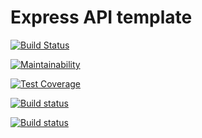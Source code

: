 # Express API template

[![Build Status](https://app.travis-ci.com/lawrencethomp/awful-express-backend.svg?branch=main)](https://app.travis-ci.com/lawrencethomp/awful-express-backend)

[![Maintainability](https://api.codeclimate.com/v1/badges/52e81e27b0eedb43f3df/maintainability)](https://codeclimate.com/github/lawrencethomp/awful-express-backend/maintainability)

[![Test Coverage](https://api.codeclimate.com/v1/badges/52e81e27b0eedb43f3df/test_coverage)](https://codeclimate.com/github/lawrencethomp/awful-express-backend/test_coverage)

[![Build status](https://ci.appveyor.com/api/projects/status/iio1t842wpkj7al0?svg=true)](https://ci.appveyor.com/project/lawrencethomp/awful-express-backend)

[![Build status](https://ci.appveyor.com/api/projects/status/iio1t842wpkj7al0/branch/main?svg=true)](https://ci.appveyor.com/project/lawrencethomp/awful-express-backend/branch/main)
